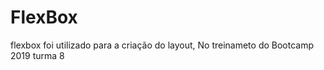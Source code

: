 # FlexBox

 flexbox foi utilizado para a criação do layout, 
 No treinameto do Bootcamp 2019 turma 8
 
 

